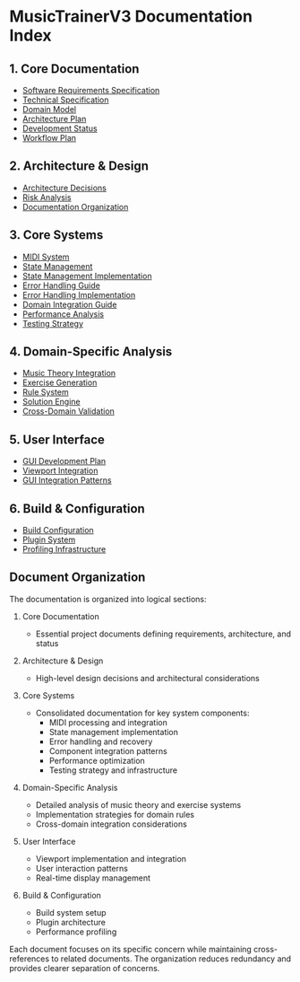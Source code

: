 # MusicTrainerV3 Documentation Index

## 1. Core Documentation
- [Software Requirements Specification](SRS_V3.md)
- [Technical Specification](TechnicalSpecification.md)
- [Domain Model](DomainModel.md)
- [Architecture Plan](RefinedArchitecturePlan.md)
- [Development Status](DevelopmentStatus.md)
- [Workflow Plan](WorkflowPlan.md)

## 2. Architecture & Design
- [Architecture Decisions](ArchitectureDecisions.md)
- [Risk Analysis](RiskAnalysis.md)
- [Documentation Organization](DocumentationReorganization.md)

## 3. Core Systems
- [MIDI System](MIDISystem.md)
- [State Management](StateManagement.md)
- [State Management Implementation](StateManagementImplementation.md)
- [Error Handling Guide](ErrorHandlingGuide.md)
- [Error Handling Implementation](ErrorHandlingImplementationGuide.md)
- [Domain Integration Guide](DomainIntegrationGuide.md)
- [Performance Analysis](PerformanceAnalysis.md)
- [Testing Strategy](TestingStrategy.md)

## 4. Domain-Specific Analysis
- [Music Theory Integration](MusicTheoryIntegrationAnalysis.md)
- [Exercise Generation](ExerciseProgressionAnalysis.md)
- [Rule System](RulePluginAnalysis.md)
- [Solution Engine](SolutionEngineAnalysis.md)
- [Cross-Domain Validation](CrossDomainValidationAnalysis.md)

## 5. User Interface
- [GUI Development Plan](GUIDevelopmentPlan.md)
- [Viewport Integration](ViewportScoreInterface.md)
- [GUI Integration Patterns](GuiIntegrationPatterns.md)

## 6. Build & Configuration
- [Build Configuration](BuildConfiguration.md)
- [Plugin System](PluginSystemAnalysis.md)
- [Profiling Infrastructure](ProfilingInfrastructureAnalysis.md)

## Document Organization

The documentation is organized into logical sections:

1. Core Documentation
   - Essential project documents defining requirements, architecture, and status

2. Architecture & Design
   - High-level design decisions and architectural considerations

3. Core Systems
   - Consolidated documentation for key system components:
     * MIDI processing and integration
     * State management implementation
     * Error handling and recovery
     * Component integration patterns
     * Performance optimization
     * Testing strategy and infrastructure

4. Domain-Specific Analysis
   - Detailed analysis of music theory and exercise systems
   - Implementation strategies for domain rules
   - Cross-domain integration considerations

5. User Interface
   - Viewport implementation and integration
   - User interaction patterns
   - Real-time display management

6. Build & Configuration
   - Build system setup
   - Plugin architecture
   - Performance profiling

Each document focuses on its specific concern while maintaining cross-references to related documents. The organization reduces redundancy and provides clearer separation of concerns.